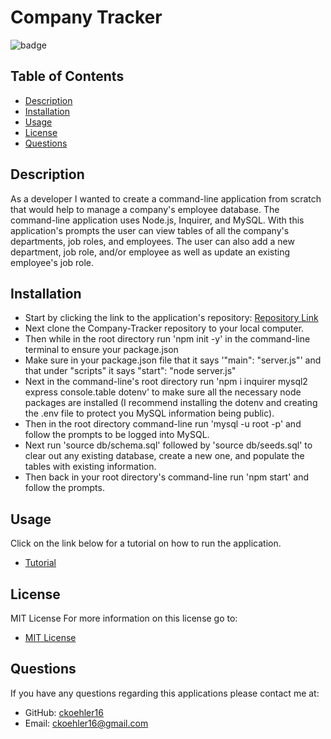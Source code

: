 # Company Tracker

![badge](https://img.shields.io/badge/License-MIT-success.svg)


## Table of Contents
- [Description](#description)
- [Installation](#installation)
- [Usage](#usage)
- [License](#license)
- [Questions](#questions)


## Description

As a developer I wanted to create a command-line application from scratch that would help to manage a company's employee database. The command-line application uses Node.js, Inquirer, and MySQL. With this application's prompts the user can view tables of all the company's departments, job roles, and employees. The user can also add a new department, job role, and/or employee as well as update an existing employee's job role. 


## Installation

- Start by clicking the link to the application's repository: [Repository Link](https://github.com/ckoehler16/Company-Tracker)
- Next clone the Company-Tracker repository to your local computer.
- Then while in the root directory run 'npm init -y' in the command-line terminal to ensure your package.json
- Make sure in your package.json file that it says '"main": "server.js"' and that under "scripts" it says "start": "node server.js"
- Next in the command-line's root directory run 'npm i inquirer mysql2 express console.table dotenv' to make sure all the necessary node packages are installed (I recommend installing the dotenv and creating the .env file to protect you MySQL information being public).
- Then in the root directory command-line run 'mysql -u root -p' and follow the prompts to be logged into MySQL.
- Next run 'source db/schema.sql' followed by 'source db/seeds.sql' to clear out any existing database, create a new one, and populate the tables with existing information.
- Then back in your root directory's command-line run 'npm start' and follow the prompts.


## Usage

Click on the link below for a tutorial on how to run the application.
- [Tutorial]()


## License

MIT License
For more information on this license go to:
- [MIT License](https://choosealicense.com/licenses/mit/)


## Questions

If you have any questions regarding this applications please contact me at:
- GitHub: [ckoehler16](https://github.com/ckoehler16)
- Email: ckoehler16@gmail.com
